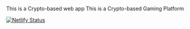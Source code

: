 This is a Crypto-based web app
This is a Crypto-based Gaming Platform

[![Netlify Status](https://api.netlify.com/api/v1/badges/1d6dfa3c-6cc3-4d18-b6fd-53ed9eab9d8a/deploy-status)](https://wonderful-turing-a1d3fd.netlify.app/)
